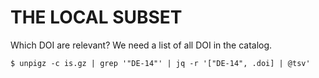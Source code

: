 # THE LOCAL SUBSET

Which DOI are relevant? We need a list of all DOI in the catalog.

```
$ unpigz -c is.gz | grep '"DE-14"' | jq -r '["DE-14", .doi] | @tsv'
```
